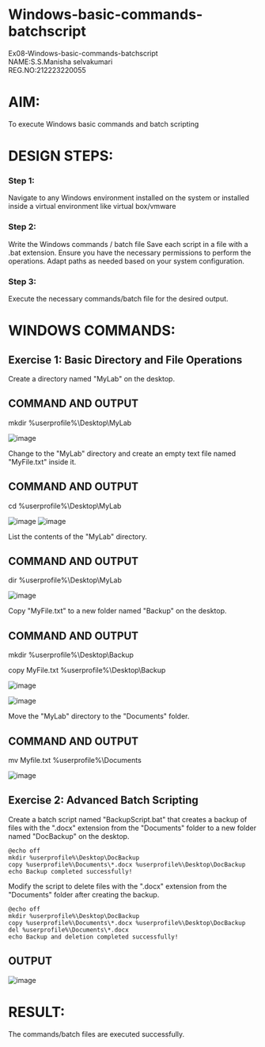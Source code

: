 # Windows-basic-commands-batchscript
Ex08-Windows-basic-commands-batchscript      
NAME:S.S.Manisha selvakumari  
REG.NO:212223220055

# AIM:
To execute Windows basic commands and batch scripting

# DESIGN STEPS:

### Step 1:

Navigate to any Windows environment installed on the system or installed inside a virtual environment like virtual box/vmware 

### Step 2:

Write the Windows commands / batch file
Save each script in a file with a .bat extension.
Ensure you have the necessary permissions to perform the operations.
Adapt paths as needed based on your system configuration.
### Step 3:

Execute the necessary commands/batch file for the desired output. 




# WINDOWS COMMANDS:
## Exercise 1: Basic Directory and File Operations
Create a directory named "MyLab" on the desktop.


## COMMAND AND OUTPUT
mkdir %userprofile%\Desktop\MyLab

![image](https://github.com/23004513/Windows-basic-commands-batchscript/assets/138973069/1feba45d-0779-48f3-9e31-f5a0350f0a66)


Change to the "MyLab" directory and create an empty text file named "MyFile.txt" inside it.


## COMMAND AND OUTPUT
cd %userprofile%\Desktop\MyLab

![image](https://github.com/23004513/Windows-basic-commands-batchscript/assets/138973069/2f186507-dd16-4ff6-ba9d-726aa06afb18)
![image](https://github.com/23004513/Windows-basic-commands-batchscript/assets/138973069/7423c134-d5e4-4596-b6bc-ba9df42eb03d)


List the contents of the "MyLab" directory.


## COMMAND AND OUTPUT
dir %userprofile%\Desktop\MyLab

![image](https://github.com/23004513/Windows-basic-commands-batchscript/assets/138973069/7185c5be-7400-4896-b2a7-761467002990)


Copy "MyFile.txt" to a new folder named "Backup" on the desktop.

## COMMAND AND OUTPUT

mkdir %userprofile%\Desktop\Backup

copy MyFile.txt %userprofile%\Desktop\Backup

![image](https://github.com/23004513/Windows-basic-commands-batchscript/assets/138973069/1f984e02-cf25-41c7-9534-4ff073959a2a)

![image](https://github.com/23004513/Windows-basic-commands-batchscript/assets/138973069/1f6310cd-f10a-4e03-89ba-ff14f15a29cf)



Move the "MyLab" directory to the "Documents" folder.


## COMMAND AND OUTPUT
mv Myfile.txt %userprofile%\Documents

![image](https://github.com/23004513/Windows-basic-commands-batchscript/assets/138973069/a74e26cf-e31f-4372-bc5e-80c890174e37)




## Exercise 2: Advanced Batch Scripting
Create a batch script named "BackupScript.bat" that creates a backup of files with the ".docx" extension from the "Documents" folder to a new folder named "DocBackup" on the desktop.
```
@echo off
mkdir %userprofile%\Desktop\DocBackup
copy %userprofile%\Documents\*.docx %userprofile%\Desktop\DocBackup
echo Backup completed successfully!
```
Modify the script to delete files with the ".docx" extension from the "Documents" folder after creating the backup.
```
@echo off
mkdir %userprofile%\Desktop\DocBackup
copy %userprofile%\Documents\*.docx %userprofile%\Desktop\DocBackup
del %userprofile%\Documents\*.docx
echo Backup and deletion completed successfully!
```



## OUTPUT

![image](https://github.com/23004513/Windows-basic-commands-batchscript/assets/138973069/a8e01095-f652-4407-896d-272deb28d452)




# RESULT:
The commands/batch files are executed successfully.

